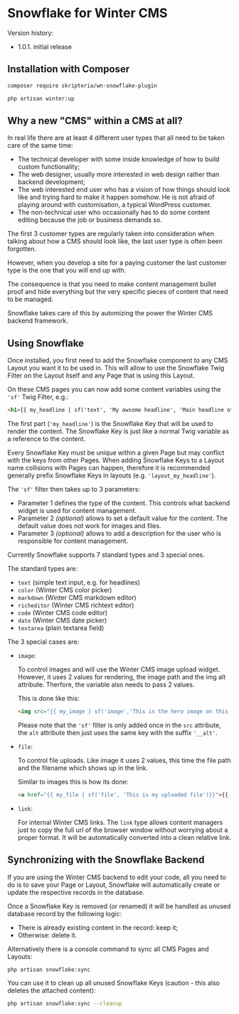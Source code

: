 # Snowflake for Winter CMS
Version history:

- 1.0.1. initial release
## Installation with Composer

```sh
composer require skripteria/wn-snowflake-plugin

php artisan winter:up
```
## Why a new "CMS" within a CMS at all?

In real life there are at least 4 different user types that all need to be taken care of the same time:

- The technical developer with some inside knowledge of how to build custom functionality;
- The web designer, usually more interested in web design rather than backend development;
- The web interested end user who has a vision of how things should look like and trying hard to make it happen somehow. He is not afraid of playing around with customisation, a typical WordPress customer.
- The non-technical user who occasionally has to do some content editing because the job or business demands so.

The first 3 customer types are regularly taken into consideration when talking about how a CMS should look like, the last user type is often been forgotten.

However, when you develop a site for a paying customer the last customer type is the one that you will end up with.

The consequence is that you need to make content management bullet proof and hide everything but the very specific pieces of content that need to be managed.

Snowflake takes care of this by automizing the power the Winter CMS backend framework.

## Using Snowflake

Once installed, you first need to add the Snowflake component to any CMS Layout you want it to be used in. This will allow to use the Snowflake Twig Filter on the Layout itself and any Page that is using this Layout.

On these CMS pages you can now add some content variables using the `'sf'` Twig Filter, e.g.:

```html
<h1>{{ my_headline | sf('text', 'My awsome headline', 'Main headline of this page.') }}</h1>
```

The first part (`'my_headline'`) is the Snowflake Key that will be used to render the content. The Snowflake Key is just like a normal Twig variable as a reference to the content.

Every Snowflake Key must be unique within a given Page but may conflict with the keys from other Pages. When adding Snowflake Keys to a Layout name collisions with Pages can happen, therefore it is recommended generally prefix Snowflake Keys in layouts (e.g. `'layout_my_headline'`).

The `'sf'` filter then takes up to 3 parameters:

- Parameter 1 defines the type of the content. This controls what backend widget is used for content management.
- Parameter 2 *(optional)* allows to set a default value for the content. The default value does not work for images and files.
- Parameter 3 *(optional)* allows to add a description for the user who is responsible for content management.

Currently Snowflake supports 7 standard types and 3 special ones.

The standard types are:

- `text` (simple text input, e.g. for headlines)
- `color` (Winter CMS color picker)
- `markdown` (Winter CMS markdown editor)
- `richeditor` (Winter CMS richtext editor)
- `code` (Winter CMS code editor)
- `date` (Winter CMS date picker)
- `textarea` (plain textarea field)

The 3 special cases are:

- `image`:

    To control images and will use the Winter CMS image upload widget.
    However, it uses 2 values for rendering, the image path and the img alt attribute. Therfore, the variable also needs to pass 2 values.

    This is done like this:

    ```html
    <img src="{{ my_image | sf('image','This is the hero image on this page')}}" alt='{{ my_image___alt }}'>
    ```
    Please note that the `'sf'` filter is only added once in the `src` attribute, the `alt` attribute then just uses the same key with the suffix `'__alt'`.

- `file`:

    To control file uploads. Like image it uses 2 values, this time the file path and the filename which shows up in the link.

    Similar to images this is how its done:

    ```html
    <a href="{{ my_file | sf('file', 'This is my uploaded file')}}">{{ my_file__name }}</a>
    ```

- `link`:

    For internal Winter CMS links. The `link` type allows content managers just to copy the full url of the browser window without worrying about a proper format. It will be automatically converted into a clean relative link.

## Synchronizing with the Snowflake Backend

If you are using the Winter CMS backend to edit your code, all you need to do is to save your Page or Layout, Snowflake will automatically create or update the respective records in the database.

Once a Snowflake Key is removed (or renamed) it will be handled as unused database record by the following logic:

- There is already existing content in the record: keep it;
- Otherwise: delete it.

Alternatively there is a console command to sync all CMS Pages and Layouts:

```sh
php artisan snowflake:sync
```

You can use it to clean up all unused Snowflake Keys (caution - this also deletes the attached content):

```sh
php artisan snowflake:sync --cleanup
```
